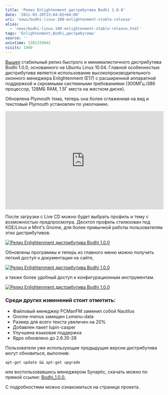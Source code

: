 ```yaml
---
title: 'Релиз Enlightenment дистрибутива Bodhi 1.0.0'
date: '2011-03-28T23:04:02+04:00'
uri: 'news/bodhi-linux-100-enlightenment-stable-release'
alias: 
  - 'news/bodhi-linux-100-enlightenment-stable-release.html'
tags: 'Enlightenment,Bodhi,дистрибутивы'
source: ''
unixtime: 1301339042
visits: 1940
---
```

[Вышел](http://jeffhoogland.blogspot.com/2011/03/bodhi-linux-100-stable-release-goes.html) стабильный релиз быстрого и минималистичного дистрибутива Bodhi 1.0.0, основанного на Ubuntu Linux 10.04. Главной особенностью дистрибутива является использование высокопроизводительного оконного менеджера Enlightenment (E17) с расширенной аппаратной поддержкой и скромными системными требованиями (300МГц i386 процессор, 128МБ RAM, 1.5Г места на жестком диске).

Обновлена Plymouth тема, теперь она более сглаженная на вид и текстовый Plymouth установлен по умолчанию.

<iframe title="YouTube video player" width="500" height="311" src="https://www.youtube.com/embed/kvsttTHXz3Q" frameborder="0" allowfullscreen=""></iframe>

После загрузки с Live CD можно будет выбрать профиль и тему с возможностью предпросмотра. Десктоп профиль стилизован под KDE/Linux и Mint's Gnome, для более привычной работы пользователям этих дистрибутивов.

[![Релиз Enlightenment дистрибутива Bodhi 1.0.0 ](img/2011/03/28/23-00/desktopprofile-5569037356-o.jpg)](img/2011/03/28/23-00/desktopprofile-5569037356-o.jpg)

Обновлены программы и теперь из главного меню можно получить легкий доступ к документации на сайте,

[![Релиз Enlightenment дистрибутива Bodhi 1.0.0 ](img/2011/03/28/23-00/newmenu-5569037514-o.jpg)](img/2011/03/28/23-00/newmenu-5569037514-o.jpg)

а также более удобный доступ к конфигурационным инструментам.

[![Релиз Enlightenment дистрибутива Bodhi 1.0.0 ](img/2011/03/28/23-00/lxmenudata-5569037726-o.jpg)](img/2011/03/28/23-00/lxmenudata-5569037726-o.jpg)

### Среди других изменений стоит отметить:

*   Файловый менеджер PCManFM заменил собой Nautilus
*   Gnome-menus замещен Lxmenu-data
*   Размер для всего текста увеличен на 20%
*   Добавлен пакет lupin-casper
*   Улучшена языковая поддержка
*   Ядро обновлено до 2.6.35-28

Пользователи уже использующие предыдущие версии дистрибутива могут обновиться, выполнив:

```
apt-get update && apt-get upgrade 
```

или воспользовавшись менеджером Synaptic, скачать можно по прямой ссылке: [Bodhi\_1.0.0.](http://downloads.sourceforge.net/bodhilinux/bodhi_1.0.0.iso)

С подробностями можно ознакомиться на странице проекта.
